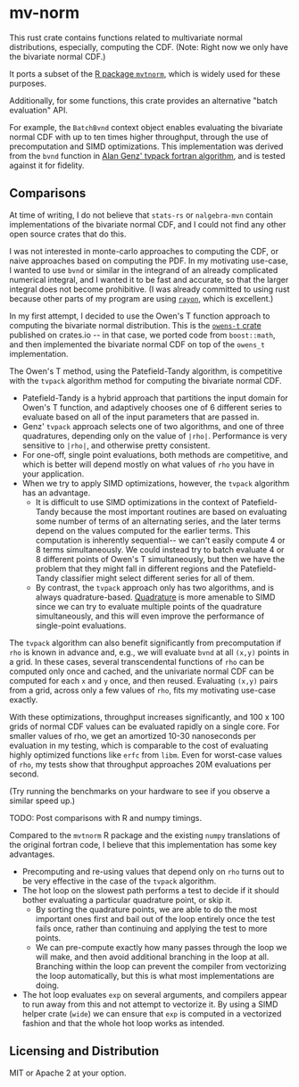 mv-norm
=======

This rust crate contains functions related to multivariate normal distributions, especially,
computing the CDF. (Note: Right now we only have the bivariate normal CDF.)

It ports a subset of the [R package `mvtnorm`](https://cran.r-project.org/web/packages/mvtnorm/mvtnorm.pdf), which is
widely used for these purposes.

Additionally, for some functions, this crate provides an alternative "batch evaluation" API.

For example, the `BatchBvnd` context object enables evaluating the bivariate normal CDF with up to ten times higher
throughput, through the use of precomputation and SIMD optimizations. This implementation was derived
from the `bvnd` function in [Alan Genz' tvpack fortran algorithm](https://github.com/cran/mvtnorm/blob/67d734c947eb10fbfa9d3431ba6a7d47241be58c/src/tvpack.f#L514), and is tested against it for fidelity.

Comparisons
-----------

At time of writing, I do not believe that `stats-rs` or `nalgebra-mvn` contain implementations of the bivariate normal CDF,
and I could not find any other open source crates that do this.

I was not interested in monte-carlo approaches to computing the CDF, or naive approaches based on computing the PDF.
In my motivating use-case, I wanted to use `bvnd` or similar in the integrand of an already complicated numerical integral,
and I wanted it to be fast and accurate, so that the larger integral does not become prohibitive. (I was already committed
to using rust because other parts of my program are using [`rayon`](https://docs.rs/rayon/latest/rayon/), which is excellent.)

In my first attempt, I decided to use the Owen's T function approach to computing the bivariate normal distribution.
This is the [`owens-t` crate](https://crates.io/crates/owens-t) published on crates.io -- in that case, we ported
code from `boost::math`, and then implemented the bivariate normal CDF on top of the `owens_t` implementation.

The Owen's T method, using the Patefield-Tandy algorithm, is competitive with the `tvpack` algorithm method for computing the bivariate normal CDF.

* Patefield-Tandy is a hybrid approach that partitions the input domain for Owen's T function, and adaptively chooses one of 6 different series to evaluate based on all of the input parameters that are passed in.
* Genz' `tvpack` approach selects one of two algorithms, and one of three quadratures, depending only on the value of `|rho|`. Performance is very sensitive to `|rho|`, and otherwise pretty consistent.
* For one-off, single point evaluations, both methods are competitive, and which is better will depend mostly on what values of `rho` you have in your application.
* When we try to apply SIMD optimizations, however, the `tvpack` algorithm has an advantage.
   * It is difficult to use SIMD optimizations in the context of Patefield-Tandy because the most important routines are based on evaluating some number of terms of an alternating series, and the later terms depend on the values computed for the earlier terms. This computation is inherently sequential-- we can't easily compute 4 or 8 terms simultaneously. We could instead try to batch evaluate 4 or 8 different points of Owen's T simultaneously, but then we have the problem that they might fall in different regions and the Patefield-Tandy classifier might select different series for all of them.
   * By contrast, the `tvpack` approach only has two algorithms, and is always quadrature-based. [Quadrature](https://en.wikipedia.org/wiki/Gaussian_quadrature) is more amenable to SIMD since we can try to evaluate multiple points of the quadrature simultaneously, and this will even improve the performance of single-point evaluations.

The `tvpack` algorithm can also benefit significantly from precomputation if `rho` is known in advance and, e.g., we will evaluate `bvnd` at all `(x,y)` points in a grid. In these cases, several transcendental functions of `rho` can be computed only once and cached, and the univariate normal CDF can be computed for each `x` and `y` once, and then reused. Evaluating `(x,y)` pairs from a grid, across only a few values of `rho`, fits my motivating use-case exactly.

With these optimizations, throughput increases significantly, and 100 x 100 grids of normal CDF values can be evaluated rapidly on a single core. For smaller values of rho, we get an amortized 10-30 nanoseconds per evaluation in my testing, which is comparable to the cost of evaluating highly optimized functions like `erfc` from `libm`. Even for worst-case values of `rho`, my tests show that throughput approaches 20M evaluations per second.

(Try running the benchmarks on your hardware to see if you observe a similar speed up.)

TODO: Post comparisons with R and numpy timings.

Compared to the `mvtnorm` R package and the existing `numpy` translations of the original fortran code, I believe that this implementation has some key advantages.

* Precomputing and re-using values that depend only on `rho` turns out to be very effective in the case of the `tvpack` algorithm.
* The hot loop on the slowest path performs a test to decide if it should bother evaluating a particular quadrature point, or skip it.
  * By sorting the quadrature points, we are able to do the most important ones first and bail out of the loop entirely once the test fails once, rather than continuing and applying the test to more points.
  * We can pre-compute exactly how many passes through the loop we will make, and then avoid additional branching in the loop at all. Branching within the loop can prevent the compiler from vectorizing the loop automatically, but this is what most implementations are doing.
* The hot loop evaluates `exp` on several arguments, and compilers appear to run away from this and not attempt to vectorize it. By using a SIMD helper crate (`wide`) we can ensure that `exp` is computed in a vectorized fashion and that the whole hot loop works as intended.

Licensing and Distribution
--------------------------

MIT or Apache 2 at your option.
